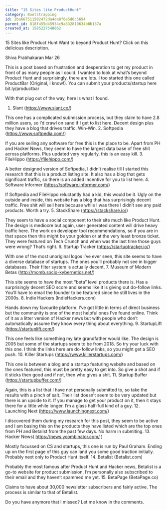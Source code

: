```yaml
---
title: "15 Sites like ProductHunt"
category: Bootstrapping
id: 2ba667511502472da4da8f6e5d6c5694
parent_id: 818f455d45934c9a832810634b8b137a
created_at: 1585227548062
---
```


	
15 Sites like Product Hunt
Want to beyond Product Hunt? Click on this delicious description.
	
Shiva Prabhakaran
Mar 26		

This is a post based on frustration and desperation to get my product in front of as many people as I could. I wanted to look at what’s beyond Product Hunt and surprisingly, there are lots. 
I too started this one called ProductBar (Original, I know!). You can submit your products/startup here bit.ly/productbar

With that plug out of the way, here is what I found. 
1. Slant (https://www.slant.co/)

This one has a complicated submission process, but they claim to have 2.8 million users, so I’d crawl on sand if I get to list here. Decent design plus they have a blog that drives traffic. Win-Win.
2. Softpedia (https://www.softpedia.com/)

If you are selling any software for free this is the place to be. Apart from PH and Hacker News, they seem to have the largest data base of free shit across platforms. Plus updated very regularly, this is an easy kill. 
3. FileHippo (https://filehippo.com/)

A better designed version of Softpedia, I didn’t realise till I started this research that this is a product listing site. It also has a blog that gets significant traffic, so there is an added incentive for you to list here. 
4. Software Informer (https://software.informer.com/)

If Softpedia and FileHippo reluctantly had a kid, this would be it. Ugly on the outside and inside, this website has a blog that has surprisingly decent traffic. Free shit will sell here because while I was there I didn’t see any paid products. Worth a try.
5. StackShare (https://stackshare.io/)

They seem to have a social component to their site much like Product Hunt. The design is mediocre but again, user generated content will drive heavy traffic here. The work on developer tool recommendations, so if you are in that space then this might be your golden or at the very least bronze ticket. They were featured on Tech Crunch and when was the last time those guys were wrong? That’s right.
6. Startup Tracker (https://startuptracker.io/)

With one of the most unoriginal logos I’ve ever seen, this site seems to have a diverse database of startups. The ones you’ll probably not see in bigger databases. Their filter system is actually decent. 
7. Museum of Modern Betas (http://momb.socio-kybernetics.net/)

This site seems to have the most “beta” level products there is. Has a surprisingly decent SEO score and seems like it is giving out do-follow links. You’ll have to email the founder to be featured since he still lives in the 2000s.
8. Indie Hackers (IndieHackers.com)

Hands down my favourite platform. I’ve got little in terms of direct business but the community is one of the most helpful ones I’ve found online. Think of it as a litter version of Hacker news but with people who don’t automatically assume they know every thing about everything. 
9. StartupLift (https://startuplift.com/)

This one feels like something my late grandfather would like. The design is 2005 but some of the startups seem to be from 2018. So try your luck with this one. I think the links here are do-follow links, so you might get a SEO push. 
10. Killer Startups (https://www.killerstartups.com/)

This one is between a blog and a startup featuring website and based on the ones featured, this must be pretty easy to get into. So give a shot and if it sticks then good and if not, then who gives a shit.
11. Startup Buffer (https://startupbuffer.com/)

Again, this is a list that I have not personally submitted to, so take the results with a pinch of salt. Their list doesn’t seem to be very updated but there is an upside to it. If you manage to get your product on it, then it stays there for a little while longer. I’m a glass half-full kind of a guy.
12. Launching Next (https://www.launchingnext.com/)

I discovered them during my research for this post, they seem to be active and I am basing this on the products they have listed which are the top ones from PH and Betalist from the past few days. No harm in submiting.
13. Hacker News( https://news.ycombinator.com/ )

Mostly focussed on CS and startups, this one is run by Paul Graham. Ending up on the first page of this guy can land you some good traction initially. Probably next only to Product Hunt itself. 
14. Betalist (Betalist.com)

Probably the most famous after Product Hunt and Hacker news, Betalist is a go-to website for product submission. I’m personally also subscribed to their email and they haven’t spammed me yet.
15. BetaPage (BetaPage.co)

Claims to have about 30,000 newsletter subscribers and fairly active. The process is similar to that of Betalist.

Do you have anymore that I missed? Let me know in the comments.
                